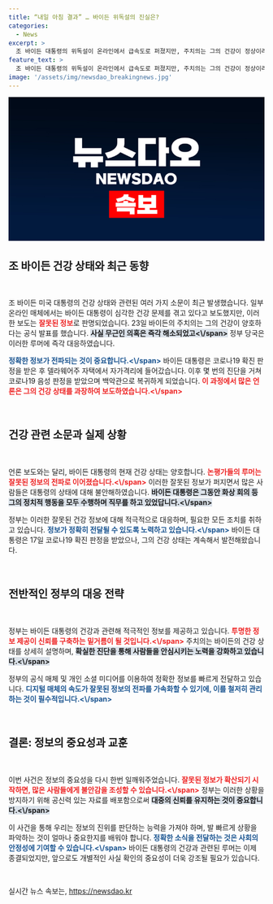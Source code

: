 ```yaml
---
title: “내일 아침 결과” … 바이든 위독설의 진실은?
categories:
  - News
excerpt: >
  조 바이든 대통령의 위독설이 온라인에서 급속도로 퍼졌지만, 주치의는 그의 건강이 정상이라고 밝혔습니다. 코로나19 음성 판정을 받은 후 백악관으로 돌아온 바이든 대통령의 진실을 확인해보세요!
feature_text: >
  조 바이든 대통령의 위독설이 온라인에서 급속도로 퍼졌지만, 주치의는 그의 건강이 정상이라고 밝혔습니다. 코로나19 음성 판정을 받은 후 백악관으로 돌아온 바이든 대통령의 진실을 확인해보세요!
image: '/assets/img/newsdao_breakingnews.jpg'
---
```


<p><img src="/assets/img/newsdao_breakingnews.jpg" alt="cryptoinkorea 속보" /></p>

<h2 data-ke-size="size26">조 바이든 건강 상태와 최근 동향</h2>

<p data-ke-size="size16">&nbsp;</p>

<p>조 바이든 미국 대통령의 건강 상태와 관련된 여러 가지 소문이 최근 발생했습니다. 일부 온라인 매체에서는 바이든 대통령이 심각한 건강 문제를 겪고 있다고 보도했지만, 이러한 보도는 <b><span style="color: #ee2323;">잘못된 정보</span></b>로 판명되었습니다. 23일 바이든의 주치의는 그의 건강이 양호하다는 공식 발표를 했습니다. <b><span style="background-color: #21538527;">사실 무근인 의혹은 즉각 해소되었고&lt;\/span></b> 정부 당국은 이러한 루머에 즉각 대응하였습니다. </p>

<p><b><span style="color: #1a5490;">정확한 정보가 전파되는 것이 중요합니다.&lt;\/span></b> 바이든 대통령은 코로나19 확진 판정을 받은 후 델라웨어주 자택에서 자가격리에 들어갔습니다. 이후 몇 번의 진단을 거쳐 코로나19 음성 판정을 받았으며 백악관으로 복귀하게 되었습니다. <b><span style="color: #ee2323;">이 과정에서 많은 언론은 그의 건강 상태를 과장하여 보도하였습니다.&lt;\/span></b> </p>

<p data-ke-size="size16">&nbsp;</p>

<h2 data-ke-size="size26">건강 관련 소문과 실제 상황</h2>

<p data-ke-size="size16">&nbsp;</p>

<p>언론 보도와는 달리, 바이든 대통령의 현재 건강 상태는 양호합니다. <b><span style="color: #ee2323;">논평가들의 루머는 잘못된 정보의 전파로 이어졌습니다.&lt;\/span></b> 이러한 잘못된 정보가 퍼지면서 많은 사람들은 대통령의 상태에 대해 불안해하였습니다. <b><span style="background-color: #21538527;">바이든 대통령은 그동안 화상 회의 등 그의 정치적 행동을 모두 수행하며 직무를 하고 있었답니다.&lt;\/span></b> </p>

<p>정부는 이러한 잘못된 건강 정보에 대해 적극적으로 대응하며, 필요한 모든 조치를 취하고 있습니다. <b><span style="color: #1a5490;">정보가 정확히 전달될 수 있도록 노력하고 있습니다.&lt;\/span></b> 바이든 대통령은 17일 코로나19 확진 판정을 받았으나, 그의 건강 상태는 계속해서 발전해왔습니다. </p>

<p data-ke-size="size16">&nbsp;</p>

<h2 data-ke-size="size26">전반적인 정부의 대응 전략</h2>

<p data-ke-size="size16">&nbsp;</p>

<p>정부는 바이든 대통령의 건강과 관련해 적극적인 정보를 제공하고 있습니다. <b><span style="color: #ee2323;">투명한 정보 제공이 신뢰를 구축하는 밑거름이 될 것입니다.&lt;\/span></b> 주치의는 바이든의 건강 상태를 상세히 설명하며, <b><span style="background-color: #21538527;">확실한 진단을 통해 사람들을 안심시키는 노력을 강화하고 있습니다.&lt;\/span></b> </p>

<p>정부의 공식 매체 및 개인 소셜 미디어를 이용하여 정확한 정보를 빠르게 전달하고 있습니다. <b><span style="color: #1a5490;">디지털 매체의 속도가 잘못된 정보의 전파를 가속화할 수 있기에, 이를 철저히 관리하는 것이 필수적입니다.&lt;\/span></b> </p>

<p data-ke-size="size16">&nbsp;</p>

<h2 data-ke-size="size26">결론: 정보의 중요성과 교훈</h2>

<p data-ke-size="size16">&nbsp;</p>

<p>이번 사건은 정보의 중요성을 다시 한번 일깨워주었습니다. <b><span style="color: #ee2323;">잘못된 정보가 확산되기 시작하면, 많은 사람들에게 불안감을 조성할 수 있습니다.&lt;\/span></b> 정부는 이러한 상황을 방지하기 위해 공신력 있는 자료를 배포함으로써 <b><span style="background-color: #21538527;">대중의 신뢰를 유지하는 것이 중요합니다.&lt;\/span></b> </p>

<p>이 사건을 통해 우리는 정보의 진위를 판단하는 능력을 가져야 하며, 발 빠르게 상황을 파악하는 것이 얼마나 중요한지를 배워야 합니다. <b><span style="color: #1a5490;">정확한 소식을 전달하는 것은 사회의 안정성에 기여할 수 있습니다.&lt;\/span></b> 바이든 대통령의 건강과 관련된 루머는 이제 종결되었지만, 앞으로도 개별적인 사실 확인의 중요성이 더욱 강조될 필요가 있습니다.</p>

<p data-ke-size="size16">&nbsp;</p>
실시간 뉴스 속보는, <a href="https://newsdao.kr" rel="dofollow">https://newsdao.kr</a>


